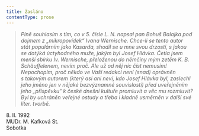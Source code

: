 ```yaml
---
title: Zasláno
contentType: prose
---
```


<section>

> _Plně souhlasím s tím, co v 5. čísle L. N. napsal pan Bohuš Balajka pod dojmem z „mikropovídek“ Ivana Wernische. Chce-li se tento autor stát populárním jako Kasarda, shodil se u mne svou drzostí, s jakou se dotýká úctyhodného muže, jakým byl Josef Hlávka. Četla jsem menší sbírku Iv. Wernische, přeloženou do němčiny mým zetěm K. B. Schäuffelenem, nevím proč. Ale už od něj nic číst nemusím! Nepochopím, proč někdo ve Vaší redakci není (snad) oprávněn s takovým autorem (který asi ani neví, kdo Josef Hlávka byl, zaslechl jeho jméno jen v nějaké bezvýznamné souvislosti) před uveřejněním jeho „příspěvku“ k české dnešní kultuře promluvit a věc mu rozmluvit? Byl by uchráněn veřejné ostudy a třeba i kladně usměrněn v další své liter. tvorbě._

8\. II. 1992  
MUDr. M. Kafková St.  
Sobotka

</section>
